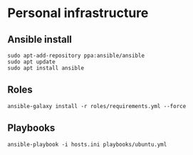# Personal infrastructure

## Ansible install

    sudo apt-add-repository ppa:ansible/ansible
    sudo apt update
    sudo apt install ansible

## Roles

    ansible-galaxy install -r roles/requirements.yml --force

## Playbooks

    ansible-playbook -i hosts.ini playbooks/ubuntu.yml
